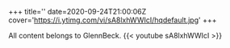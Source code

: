 +++
title=''
date=2020-09-24T21:00:06Z
cover='https://i.ytimg.com/vi/sA8lxhWWIcI/hqdefault.jpg'
+++

All content belongs to GlennBeck.
{{< youtube sA8lxhWWIcI >}}

